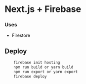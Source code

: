 # Next.js + Firebase

### Uses

- Firestore

## Deploy

```bash
    firebase init hosting
    npm run build or yarn build
    npm run export or yarn export
    firebase deploy
```
